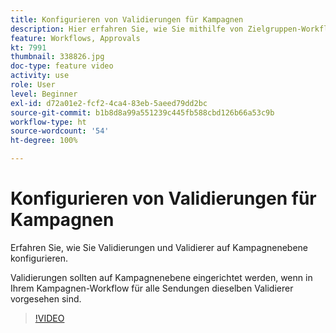 ```yaml
---
title: Konfigurieren von Validierungen für Kampagnen
description: Hier erfahren Sie, wie Sie mithilfe von Zielgruppen-Workflows mehrere Zielgruppen für einen Versand definieren.
feature: Workflows, Approvals
kt: 7991
thumbnail: 338826.jpg
doc-type: feature video
activity: use
role: User
level: Beginner
exl-id: d72a01e2-fcf2-4ca4-83eb-5aeed79dd2bc
source-git-commit: b1b8d8a99a551239c445fb588cbd126b66a53c9b
workflow-type: ht
source-wordcount: '54'
ht-degree: 100%

---
```


# Konfigurieren von Validierungen für Kampagnen

Erfahren Sie, wie Sie Validierungen und Validierer auf Kampagnenebene konfigurieren.  

Validierungen sollten auf Kampagnenebene eingerichtet werden, wenn in Ihrem Kampagnen-Workflow für alle Sendungen dieselben Validierer vorgesehen sind.

>[!VIDEO](https://video.tv.adobe.com/v/338826?quality=12&learn=on)
